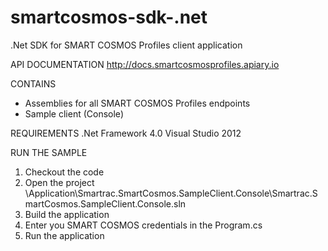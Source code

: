 smartcosmos-sdk-.net
====================

.Net SDK for SMART COSMOS Profiles client application 

API DOCUMENTATION
http://docs.smartcosmosprofiles.apiary.io

CONTAINS
- Assemblies for all SMART COSMOS Profiles endpoints
- Sample client (Console)

REQUIREMENTS
.Net Framework 4.0
Visual Studio 2012

RUN THE SAMPLE

1. Checkout the code
2. Open the project <Checkout folder>\Application\Smartrac.SmartCosmos.SampleClient.Console\Smartrac.SmartCosmos.SampleClient.Console.sln
3. Build the application
4. Enter you SMART COSMOS credentials in the Program.cs
5. Run the application 
